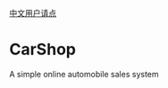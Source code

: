 [中文用户请点](https://github.com/lipses/CarShop/blob/master/README_CN.md)

# CarShop
A simple online automobile sales system
